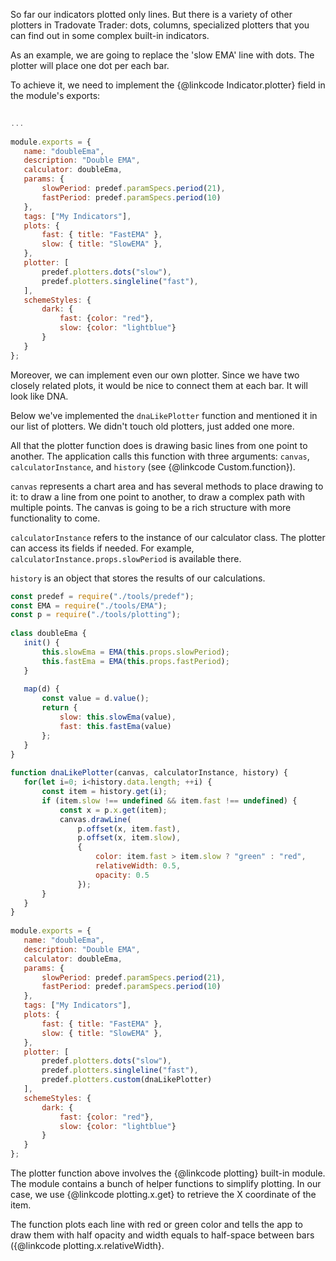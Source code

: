So far our indicators plotted only lines. But there is a variety of other plotters in Tradovate Trader: dots, columns, specialized plotters that you can find out in some complex built-in indicators.
 
As an example, we are going to replace the 'slow EMA' line with dots. The plotter will place one dot per each bar.
 
To achieve it, we need to implement the {@linkcode Indicator.plotter} field in the module's exports:
 
```javascript
 
...
 
module.exports = {
   name: "doubleEma",
   description: "Double EMA",
   calculator: doubleEma,
   params: {
       slowPeriod: predef.paramSpecs.period(21),
       fastPeriod: predef.paramSpecs.period(10)
   },
   tags: ["My Indicators"],
   plots: {
       fast: { title: "FastEMA" },
       slow: { title: "SlowEMA" },
   },
   plotter: [
       predef.plotters.dots("slow"),
       predef.plotters.singleline("fast"),
   ],
   schemeStyles: {
       dark: {
           fast: {color: "red"},
           slow: {color: "lightblue"}
       }
   }
};
```
 
Moreover, we can implement even our own plotter. Since we have two closely related plots, it would be nice to connect them at each bar. It will look like DNA.
 
Below we've implemented the `dnaLikePlotter` function and mentioned it in our list of plotters. We didn't touch old plotters, just added one more.
 
All that the plotter function does is drawing basic lines from one point to another. The application calls this function with three arguments: `canvas`, `calculatorInstance`, and `history` (see {@linkcode Custom.function}).
 
`canvas` represents a chart area and has several methods to place drawing to it: to draw a line from one point to another, to draw a complex path with multiple points. The canvas is going to be a rich structure with more functionality to come.
 
`calculatorInstance` refers to the instance of our calculator class. The plotter can access its fields if needed. For example, `calculatorInstance.props.slowPeriod` is available there.
 
`history` is an object that stores the results of our calculations.
 
```javascript
const predef = require("./tools/predef");
const EMA = require("./tools/EMA");
const p = require("./tools/plotting");
 
class doubleEma {
   init() {
       this.slowEma = EMA(this.props.slowPeriod);
       this.fastEma = EMA(this.props.fastPeriod);
   }
 
   map(d) {
       const value = d.value();
       return {
           slow: this.slowEma(value),
           fast: this.fastEma(value)
       };
   }
}
 
function dnaLikePlotter(canvas, calculatorInstance, history) {
   for(let i=0; i<history.data.length; ++i) {
       const item = history.get(i);
       if (item.slow !== undefined && item.fast !== undefined) {
           const x = p.x.get(item);
           canvas.drawLine(
               p.offset(x, item.fast),
               p.offset(x, item.slow),
               {
                   color: item.fast > item.slow ? "green" : "red",
                   relativeWidth: 0.5,
                   opacity: 0.5
               });
       }
   }
}
 
module.exports = {
   name: "doubleEma",
   description: "Double EMA",
   calculator: doubleEma,
   params: {
       slowPeriod: predef.paramSpecs.period(21),
       fastPeriod: predef.paramSpecs.period(10)
   },
   tags: ["My Indicators"],
   plots: {
       fast: { title: "FastEMA" },
       slow: { title: "SlowEMA" },
   },
   plotter: [
       predef.plotters.dots("slow"),
       predef.plotters.singleline("fast"),
       predef.plotters.custom(dnaLikePlotter)
   ],
   schemeStyles: {
       dark: {
           fast: {color: "red"},
           slow: {color: "lightblue"}
       }
   }
};
```
 
The plotter function above involves the {@linkcode plotting} built-in module. The module contains a bunch of helper functions to simplify plotting. In our case, we use {@linkcode plotting.x.get} to retrieve the X coordinate of the item.
 
The function plots each line with red or green color and tells the app to draw them with half opacity and width equals to half-space between bars ({@linkcode plotting.x.relativeWidth}.
 
